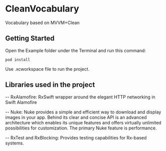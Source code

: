 # CleanVocabulary
Vocabulary based on MVVM+Clean

## Getting Started

Open the Example folder under the Terminal and run this command:

```
pod install
```

Use .xcworkspace file to run the project.

## Libraries used in the project

-- RxAlamofire: RxSwift wrapper around the elegant HTTP networking in Swift Alamofire

-- Nuke: Nuke provides a simple and efficient way to download and display images in your app. Behind its clear and concise API is an advanced architecture which enables its unique features and offers virtually unlimited possibilities for customization. The primary Nuke feature is performance.

-- RxTest and RxBlocking: Provides testing capabilities for Rx-based systems. 
